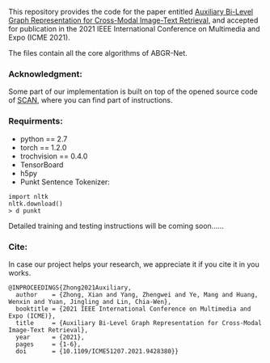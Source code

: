 This repository provides the code for the paper entitled [Auxiliary Bi-Level Graph Representation for Cross-Modal Image-Text Retrieval](https://ieeexplore.ieee.org/document/9428380), and accepted for publication in the 2021 IEEE International Conference on Multimedia and Expo (ICME 2021). 

The files contain all the core algorithms of ABGR-Net. 

### Acknowledgment:
Some part of our implementation is built on top of the opened source code of [SCAN](https://github.com/kuanghuei/SCAN), where you can find part of instructions.


### Requirments:
- python == 2.7
- torch == 1.2.0
- trochvision == 0.4.0
- TensorBoard
- h5py
- Punkt Sentence Tokenizer:
```
import nltk
nltk.download()
> d punkt
```

Detailed training and testing instructions will be coming soon......


### Cite:
In case our project helps your research, we appreciate it if you cite it in you works.

```
@INPROCEEDINGS{Zhong2021Auxiliary,
  author    = {Zhong, Xian and Yang, Zhengwei and Ye, Mang and Huang, Wenxin and Yuan, Jingling and Lin, Chia-Wen},
  booktitle = {2021 IEEE International Conference on Multimedia and Expo (ICME)}, 
  title     = {Auxiliary Bi-Level Graph Representation for Cross-Modal Image-Text Retrieval}, 
  year      = {2021},
  pages     = {1-6},
  doi       = {10.1109/ICME51207.2021.9428380}}
```
